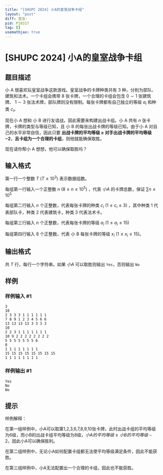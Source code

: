 ```yaml
---
title: "[SHUPC 2024] 小A的皇室战争卡组"
layout: "post"
diff: 普及-
pid: P10317
tag: []
usemathjax: true
---
```


# [SHUPC 2024] 小A的皇室战争卡组
## 题目描述

小 A 很喜欢玩皇室战争这款游戏。皇室战争的卡牌种类共有 $3$ 种，分别为部队、建筑和法术。一个卡组会携带 $8$ 张卡牌，一个合理的卡组会包含 $0\sim 1$ 张建筑牌、 $1\sim 3$ 张法术牌，部队牌则没有限制。每张卡牌都有自己独立的等级 $a_i$ 和种类 $c_i$。

现在小 A 想和 小 B 进行友谊战，因此需要来构建出战卡组。小 A 共有 $n$ 张卡牌，卡牌的类型与等级已知，且 小 B 的每张出战卡牌的等级已知。由于小 A 对自己的水平非常自信，因此只要 **出战卡牌的平均等级 $\ge$ 对手出战卡牌的平均等级 $-2$**，**且卡组为一个合理的卡组**，则他就能确保取胜。

现在请你帮小 A​ 想想，他可以确保取胜吗？
## 输入格式

第一行一个整数 $T\ (T\le 10^3)$ 表示数据组数。

每组第一行输入一个正整数 $n\ (8 \le n\le 10^5)$ ，代表 $小A$ 的卡牌总数，保证 $\sum n \le 10^5$

每组第二行输入 $n$ 个正整数，代表每张卡牌的种类 $c_i\ (1 \le c_i \le 3)$ ，其中种类 $1$ 代表部队卡，种类 $2$ 代表建筑卡，种类 $3$ 代表法术卡。 

每组第三行输入 $n$ 个正整数，代表每张卡牌的等级 $a_i\ (1 \le a_i \le 15)$

每组第四行输入 $8$ 个正整数，代表 小 B 每张卡牌的等级 $x_i\ (1 \le x_i \le 15)$。
## 输出格式

共 $T$ 行，每行一个字符串。如果 $小A$ 可以取胜则输出 `Yes`，否则输出 `No`
## 样例

### 样例输入 #1
```
3
10
2 3 3 3 1 1 1 1 1 1 
7 8 9 1 2 3 4 5 6 6
13 13 13 13 3 3 3 3
10
2 2 3 1 1 1 1 1 1 1
10 9 2 2 2 2 2 2 2 2
5 5 5 5 5 5 5 6
8
1 1 1 1 1 1 1 1
15 15 15 15 15 15 15 15
1 1 1 1 1 1 1 1
```
### 样例输出 #1
```
Yes
No
No
```
## 提示

样例解释：

在第一组样例中，小A可以取第1,2,3,6,7,8,9,10张卡牌，此时出战卡组的平均等级为6级，而小B的出战卡组平均等级为8级，$小A的平均等级 \ge 小B的平均等级-2$，因此小A可以确保胜利。

在第二组样例中，无论小A如何配置卡组都无法使平均等级满足条件，因此不能获胜。

在第三组样例中，小A无法配置出一个合理的卡组，因此也不能获胜。
